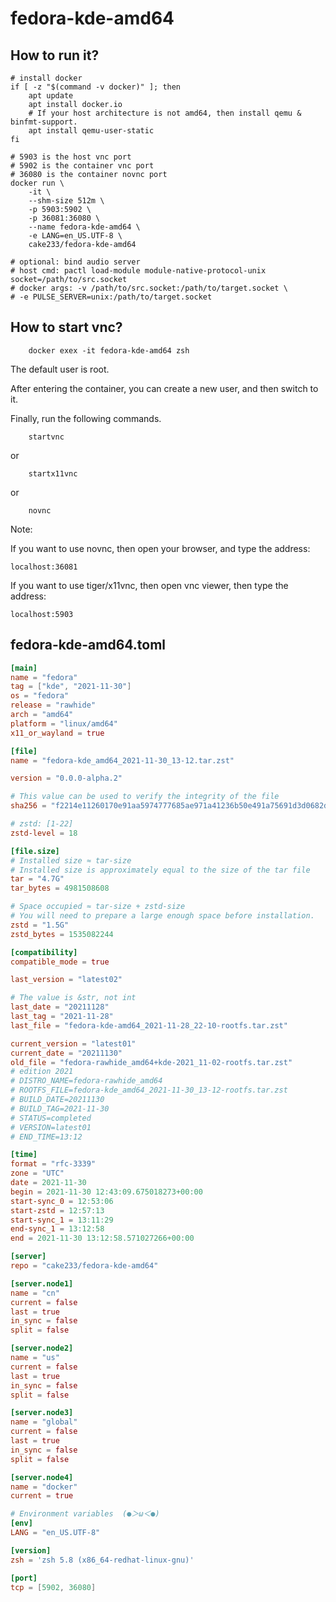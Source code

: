 # fedora-kde-amd64

## How to run it?

```shell
# install docker
if [ -z "$(command -v docker)" ]; then
    apt update
    apt install docker.io
    # If your host architecture is not amd64, then install qemu & binfmt-support.
    apt install qemu-user-static
fi

# 5903 is the host vnc port
# 5902 is the container vnc port
# 36080 is the container novnc port
docker run \
    -it \
    --shm-size 512m \
    -p 5903:5902 \
    -p 36081:36080 \
    --name fedora-kde-amd64 \
    -e LANG=en_US.UTF-8 \
    cake233/fedora-kde-amd64

# optional: bind audio server
# host cmd: pactl load-module module-native-protocol-unix socket=/path/to/src.socket
# docker args: -v /path/to/src.socket:/path/to/target.socket \
# -e PULSE_SERVER=unix:/path/to/target.socket

```

## How to start vnc?

```shell
    docker exex -it fedora-kde-amd64 zsh
```

The default user is root.

After entering the container, you can create a new user, and then switch to it.

Finally, run the following commands.

```shell
    startvnc
```

or

```shell
    startx11vnc
```

or

```shell
    novnc
```

Note:

If you want to use novnc, then open your browser, and type the address:

```
localhost:36081
```

If you want to use tiger/x11vnc, then open vnc viewer, then type the address:

```
localhost:5903
```

## fedora-kde-amd64.toml

```toml
[main]
name = "fedora"
tag = ["kde", "2021-11-30"]
os = "fedora"
release = "rawhide"
arch = "amd64"
platform = "linux/amd64"
x11_or_wayland = true

[file]
name = "fedora-kde_amd64_2021-11-30_13-12.tar.zst"

version = "0.0.0-alpha.2"

# This value can be used to verify the integrity of the file
sha256 = "f2214e11260170e91aa5974777685ae971a41236b50e491a75691d3d0682dd3b"

# zstd: [1-22]
zstd-level = 18

[file.size]
# Installed size ≈ tar-size
# Installed size is approximately equal to the size of the tar file
tar = "4.7G"
tar_bytes = 4981508608

# Space occupied ≈ tar-size + zstd-size
# You will need to prepare a large enough space before installation.
zstd = "1.5G"
zstd_bytes = 1535082244

[compatibility]
compatible_mode = true

last_version = "latest02"

# The value is &str, not int
last_date = "20211128"
last_tag = "2021-11-28"
last_file = "fedora-kde-amd64_2021-11-28_22-10-rootfs.tar.zst"

current_version = "latest01"
current_date = "20211130"
old_file = "fedora-rawhide_amd64+kde-2021_11-02-rootfs.tar.zst"
# edition 2021
# DISTRO_NAME=fedora-rawhide_amd64
# ROOTFS_FILE=fedora-kde_amd64_2021-11-30_13-12-rootfs.tar.zst
# BUILD_DATE=20211130
# BUILD_TAG=2021-11-30
# STATUS=completed
# VERSION=latest01
# END_TIME=13:12

[time]
format = "rfc-3339"
zone = "UTC"
date = 2021-11-30
begin = 2021-11-30 12:43:09.675018273+00:00
start-sync_0 = 12:53:06
start-zstd = 12:57:13
start-sync_1 = 13:11:29
end-sync_1 = 13:12:58
end = 2021-11-30 13:12:58.571027266+00:00

[server]
repo = "cake233/fedora-kde-amd64"

[server.node1]
name = "cn"
current = false
last = true
in_sync = false
split = false

[server.node2]
name = "us"
current = false
last = true
in_sync = false
split = false

[server.node3]
name = "global"
current = false
last = true
in_sync = false
split = false

[server.node4]
name = "docker"
current = true

# Environment variables  (●＞ω＜●)
[env]
LANG = "en_US.UTF-8"

[version]
zsh = 'zsh 5.8 (x86_64-redhat-linux-gnu)'

[port]
tcp = [5902, 36080]
```
